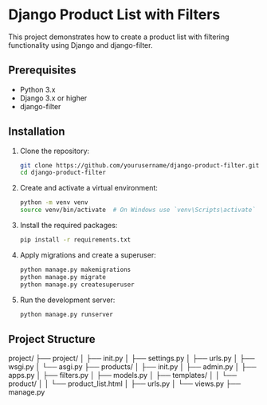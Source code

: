 
# Django Product List with Filters

This project demonstrates how to create a product list with filtering functionality using Django and django-filter.

## Prerequisites

- Python 3.x
- Django 3.x or higher
- django-filter

## Installation

1. Clone the repository:
    ```bash
    git clone https://github.com/yourusername/django-product-filter.git
    cd django-product-filter
    ```

2. Create and activate a virtual environment:
    ```bash
    python -m venv venv
    source venv/bin/activate  # On Windows use `venv\Scripts\activate`
    ```

3. Install the required packages:
    ```bash
    pip install -r requirements.txt
    ```

4. Apply migrations and create a superuser:
    ```bash
    python manage.py makemigrations
    python manage.py migrate
    python manage.py createsuperuser
    ```

5. Run the development server:
    ```bash
    python manage.py runserver
    ```

## Project Structure

project/
├── project/
│ ├── init.py
│ ├── settings.py
│ ├── urls.py
│ ├── wsgi.py
│ └── asgi.py
├── products/
│ ├── init.py
│ ├── admin.py
│ ├── apps.py
│ ├── filters.py
│ ├── models.py
│ ├── templates/
│ │ └── product/
│ │ └── product_list.html
│ ├── urls.py
│ └── views.py
├── manage.py



